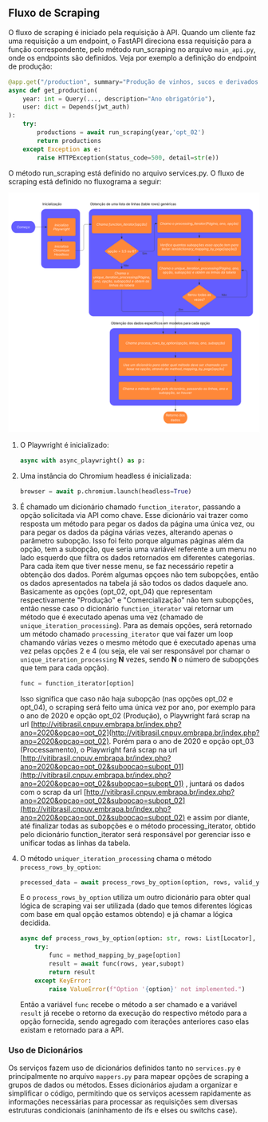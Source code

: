 ## Fluxo de Scraping

O fluxo de scraping é iniciado pela requisição à API. Quando um cliente faz uma requisição a um endpoint, o FastAPI direciona essa requisição para a função correspondente, pelo método run_scraping no arquivo `main_api.py`, onde os endpoints são definidos. Veja por exemplo a definição do endpoint de produção:

```python
@app.get("/production", summary="Produção de vinhos, sucos e derivados do Rio Grande do Sul", tags=["Production"],response_model=List[Production_or_Commercialization])
async def get_production(
    year: int = Query(..., description="Ano obrigatório"),
    user: dict = Depends(jwt_auth)
):
    try:
        productions = await run_scraping(year,'opt_02')
        return productions
    except Exception as e:
        raise HTTPException(status_code=500, detail=str(e))
```

O método run_scraping está definido no arquivo services.py. O fluxo de scraping está definido no fluxograma a seguir:

![fluxo_scraping](images/fluxo_scraping.svg)

1. O Playwright é inicializado:

    ```python
    async with async_playwright() as p:
    ```

2. Uma instância do Chromium headless é inicializada:

    ```python
    browser = await p.chromium.launch(headless=True)
    ```

3. É chamado um dicionário chamado `function_iterator`, passando a opção solicitada via API como chave. Esse dicionário vai trazer como resposta um método para pegar os dados da página uma única vez, ou para pegar os dados da página várias vezes, alterando apenas o parâmetro subopção. Isso foi feito porque algumas páginas além da opção, tem a subopção, que seria uma variável referente a um menu no lado esquerdo que filtra os dados retornados em diferentes categorias. Para cada item que tiver nesse menu, se faz necessário repetir a obtenção dos dados. Porém algumas opçoes não tem subopções, então os dados apresentados na tabela já são todos os dados daquele ano. Basicamente as opções (opt_02, opt_04) que representam respectivamente "Produção" e "Comercialização" não tem subopções, então nesse caso o dicionário `function_iterator` vai retornar um método que é executado apenas uma vez (chamado de `unique_iteration_processing`). Para as demais opções, será retornado um método chamado `processing_iterator` que vai fazer um loop chamando várias vezes o mesmo método que é executado apenas uma vez pelas opções 2 e 4 (ou seja, ele vai ser responsável por chamar o `unique_iteration_processing` **N** vezes, sendo **N** o número de subopções que tem para cada opção).

    ```python
    func = function_iterator[option]
    ```

    Isso significa que caso não haja subopção (nas opções opt_02 e opt_04), o scraping será feito uma única vez por ano, por exemplo para o ano de 2020 e opção opt_02 (Produção), o Playwright fará scrap na url [http://vitibrasil.cnpuv.embrapa.br/index.php?ano=2020&opcao=opt_02](http://vitibrasil.cnpuv.embrapa.br/index.php?ano=2020&opcao=opt_02). Porém para o ano de 2020 e opção opt_03 (Processamento), o Playwright fará scrap na url [http://vitibrasil.cnpuv.embrapa.br/index.php?ano=2020&opcao=opt_02&subopcao=subopt_01](http://vitibrasil.cnpuv.embrapa.br/index.php?ano=2020&opcao=opt_02&subopcao=subopt_01) , juntará os dados com o scrap da url [http://vitibrasil.cnpuv.embrapa.br/index.php?ano=2020&opcao=opt_02&subopcao=subopt_02](http://vitibrasil.cnpuv.embrapa.br/index.php?ano=2020&opcao=opt_02&subopcao=subopt_02) e assim por diante, até finalizar todas as subopções e o método processing_iterator, obtido pelo dicionário function_iterator será responsável por gerenciar isso e unificar todas as linhas da tabela.

4. O método `uniquer_iteration_processing` chama o método `process_rows_by_option`:

    ```python
    processed_data = await process_rows_by_option(option, rows, valid_year, subopt)
    ```

    E o `process_rows_by_option` utiliza um outro dicionário para obter qual lógica de scraping vai ser utilizada (dado que temos diferentes lógicas com base em qual opção estamos obtendo) e já chamar a lógica decidida.

    ```python
    async def process_rows_by_option(option: str, rows: List[Locator], year: int, subopt: Optional[int]):
        try:
            func = method_mapping_by_page[option]
            result = await func(rows, year,subopt)
            return result
        except KeyError:
            raise ValueError(f"Option '{option}' not implemented.")
    ```

    Então a variável `func` recebe o método a ser chamado e a variável `result` já recebe o retorno da execução do respectivo método para a opção fornecida, sendo agregado com iterações anteriores caso elas existam e retornado para a API.



### Uso de Dicionários

Os serviços fazem uso de dicionários definidos tanto no `services.py` e principalmente no arquivo `mappers.py` para mapear opções de scraping a grupos de dados ou métodos. Esses dicionários ajudam a organizar e simplificar o código, permitindo que os serviços acessem rapidamente as informações necessárias para processar as requisições sem diversas estruturas condicionais (aninhamento de ifs e elses ou switchs case).

